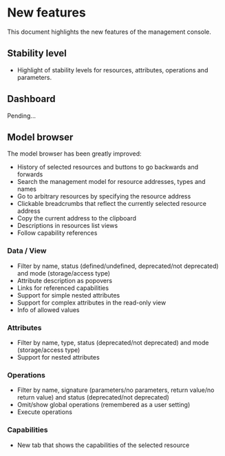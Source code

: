 # New features

This document highlights the new features of the management console.

## Stability level

- Highlight of stability levels for resources, attributes, operations and parameters.

## Dashboard

Pending...

## Model browser

The model browser has been greatly improved:

- History of selected resources and buttons to go backwards and forwards
- Search the management model for resource addresses, types and names
- Go to arbitrary resources by specifying the resource address
- Clickable breadcrumbs that reflect the currently selected resource address
- Copy the current address to the clipboard
- Descriptions in resources list views
- Follow capability references

### Data / View

- Filter by name, status (defined/undefined, deprecated/not deprecated) and mode (storage/access type)
- Attribute description as popovers
- Links for referenced capabilities
- Support for simple nested attributes
- Support for complex attributes in the read-only view
- Info of allowed values

### Attributes

- Filter by name, type, status (deprecated/not deprecated) and mode (storage/access type)
- Support for nested attributes

### Operations

- Filter by name, signature (parameters/no parameters, return value/no return value) and status (deprecated/not deprecated)
- Omit/show global operations (remembered as a user setting)
- Execute operations

### Capabilities

- New tab that shows the capabilities of the selected resource
